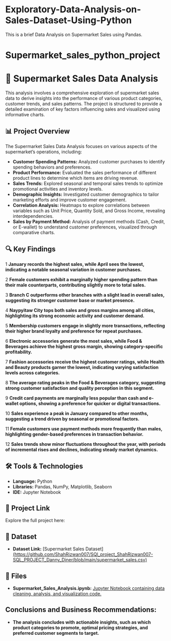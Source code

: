 # Exploratory-Data-Analysis-on-Sales-Dataset-Using-Python
This is a brief Data Analysis on Supermarket Sales using Pandas.

# Supermarket_sales_python_project

# 🛒 Supermarket Sales Data Analysis

This analysis involves a comprehensive exploration of supermarket sales data to derive insights into the performance of various product categories, customer trends, and sales patterns. The project is structured to provide a detailed examination of key factors influencing sales and visualized using informative charts.

## 📊 Project Overview
The Supermarket Sales Data Analysis focuses on various aspects of the supermarket’s operations, including:

- **Customer Spending Patterns:** Analyzed customer purchases to identify spending behaviors and preferences.
- **Product Performance:** Evaluated the sales performance of different product lines to determine which items are driving revenue.
- **Sales Trends:** Explored seasonal and temporal sales trends to optimize promotional activities and inventory levels.
- **Demographic Insights:** Investigated customer demographics to tailor marketing efforts and improve customer engagement.
- **Correlation Analysis:** Heatmaps to explore correlations between variables such as Unit Price, Quantity Sold, and Gross Income, revealing interdependencies.
- **Sales by Payment Method:** Analysis of payment methods (Cash, Credit, or E-wallet) to understand customer preferences, visualized through comparative charts.


## 🔍 Key Findings

1 **January records the highest sales, while April sees the lowest, indicating a notable seasonal variation in customer purchases.**

2 **Female customers exhibit a marginally higher spending pattern than their male counterparts, contributing slightly more to total sales.**

3 **Branch C outperforms other branches with a slight lead in overall sales, suggesting its stronger customer base or market presence.**

4 **Naypyitaw City tops both sales and gross margins among all cities, highlighting its strong economic activity and customer demand.**

5 **Membership customers engage in slightly more transactions, reflecting their higher brand loyalty and preference for repeat purchases.**

6 **Electronic accessories generate the most sales, while Food & Beverages achieve the highest gross margin, showing category-specific profitability.**

7 **Fashion accessories receive the highest customer ratings, while Health and Beauty products garner the lowest, indicating varying satisfaction levels across categories.**

8 **The average rating peaks in the Food & Beverages category, suggesting strong customer satisfaction and quality perception in this segment.**

9 **Credit card payments are marginally less popular than cash and e-wallet options, showing a preference for quicker or digital transactions.**

10 **Sales experience a peak in January compared to other months, suggesting a trend driven by seasonal or promotional factors.**

11 **Female customers use payment methods more frequently than males, highlighting gender-based preferences in transaction behavior.**

12 **Sales trends show minor fluctuations throughout the year, with periods of incremental rises and declines, indicating steady market dynamics.**



## 🛠️ Tools & Technologies
- **Language:** Python
- **Libraries:** Pandas, NumPy, Matplotlib, Seaborn
- **IDE:** Jupyter Notebook

## 🚀 Project Link
Explore the full project here:

## 📂 Dataset
- **Dataset Link:** [Supermarket Sales Dataset][(https://github.com/ShahRizwan007/SQl_project_ShahRizwan007-SQL_PROJECT_Danny_Diner/blob/main/supermarket_sales.csv)](https://www.kaggle.com/datasets/aungpyaeap/supermarket-sales?select=supermarket_sales+-+Sheet1.csv)

## 📂 Files
- **Supermarket_Sales_Analysis.ipynb:** [Jupyter Notebook containing data cleaning, analysis, and visualization code.](http://localhost:8888/notebooks/Downloads/Shah%20Rizwan/Python%20data%20analyst%20project/Supermarket%20sales/Supermarket%20sales.ipynb)


## Conclusions and Business Recommendations:
- **The analysis concludes with actionable insights, such as which product categories to promote, optimal pricing strategies, and preferred customer segments to target.**
